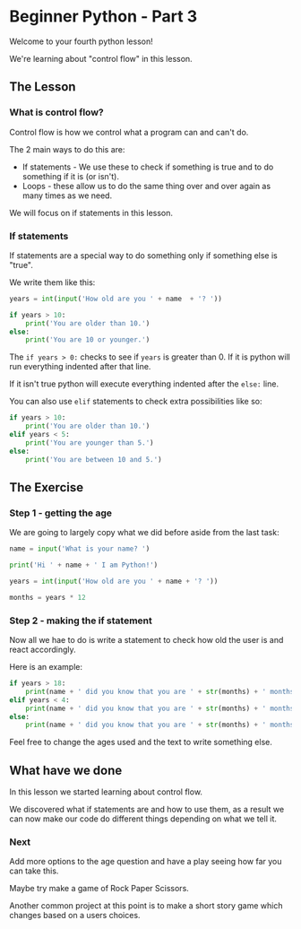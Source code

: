 # Beginner Python - Part 3

Welcome to your fourth python lesson!

We're learning about "control flow" in this lesson.

## The Lesson

### What is control flow?

Control flow is how we control what a program can and can't do.

The 2 main ways to do this are:

- If statements - We use these to check if something is true 
  and to do something if it is (or isn't).
- Loops - these allow us to do the same thing over and over again
  as many times as we need.

We will focus on if statements in this lesson.

### If statements

If statements are a special way to do something only if something 
else is "true".

We write them like this:

```python
years = int(input('How old are you ' + name  + '? '))

if years > 10:
    print('You are older than 10.')
else:
    print('You are 10 or younger.')
```

The `if years > 0:` checks to see if `years` is greater than 0. If it is 
python will run everything indented after that line.

If it isn't true python will execute everything indented after the
`else:` line.

You can also use `elif` statements to check extra possibilities like so:

```python
if years > 10:
    print('You are older than 10.')
elif years < 5:
    print('You are younger than 5.')
else:
    print('You are between 10 and 5.')
```

## The Exercise

### Step 1 - getting the age

We are going to largely copy what we did before aside from the last
task:

```python
name = input('What is your name? ')

print('Hi ' + name + ' I am Python!')

years = int(input('How old are you ' + name + '? '))

months = years * 12
```

### Step 2 - making the if statement

Now all we hae to do is write a statement to check how old
the user is and react accordingly.

Here is an example:

```python
if years > 18:
    print(name + ' did you know that you are ' + str(months) + ' months old? That is pretty old!')
elif years < 4:
    print(name + ' did you know that you are ' + str(months) + ' months old? That makes you a baby!')
else:
    print(name + ' did you know that you are ' + str(months) + ' months old?')
```

Feel free to change the ages used and the text to write something else.

## What have we done

In this lesson we started learning about control flow.

We discovered what if statements are and how to use them, as a result we
can now make our code do different things depending on what we tell it.

### Next

Add more options to the age question and have a play seeing how far you can
take this.

Maybe try make a game of Rock Paper Scissors.

Another common project at this point is to make a short story game which
changes based on a users choices.
